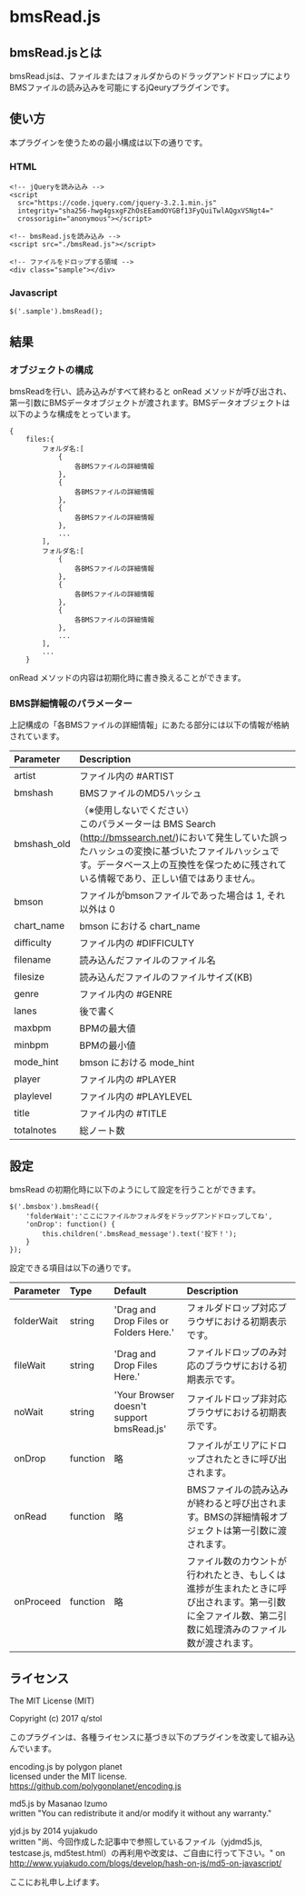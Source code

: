 # bmsRead.js
## bmsRead.jsとは
bmsRead.jsは、ファイルまたはフォルダからのドラッグアンドドロップによりBMSファイルの読み込みを可能にするjQeuryプラグインです。  
## 使い方
本プラグインを使うための最小構成は以下の通りです。
### HTML
```
<!-- jQueryを読み込み -->
<script
  src="https://code.jquery.com/jquery-3.2.1.min.js"
  integrity="sha256-hwg4gsxgFZhOsEEamdOYGBf13FyQuiTwlAQgxVSNgt4="
  crossorigin="anonymous"></script>

<!-- bmsRead.jsを読み込み -->
<script src="./bmsRead.js"></script>

<!-- ファイルをドロップする領域 -->
<div class="sample"></div>
```

### Javascript
```
$('.sample').bmsRead();
```

## 結果
### オブジェクトの構成
bmsReadを行い、読み込みがすべて終わると onRead メソッドが呼び出され、第一引数にBMSデータオブジェクトが渡されます。BMSデータオブジェクトは以下のような構成をとっています。

    {
        files:{
            フォルダ名:[
                {
                    各BMSファイルの詳細情報
                },
                {
                    各BMSファイルの詳細情報
                },
                {
                    各BMSファイルの詳細情報
                },
                ...
            ],
            フォルダ名:[
                {
                    各BMSファイルの詳細情報
                },
                {
                    各BMSファイルの詳細情報
                },
                {
                    各BMSファイルの詳細情報
                },
                ...
            ],
            ...
        }

onRead メソッドの内容は初期化時に書き換えることができます。

### BMS詳細情報のパラメーター
上記構成の「各BMSファイルの詳細情報」にあたる部分には以下の情報が格納されています。

| Parameter | Description |
|:-----------|:------------|
| artist     | ファイル内の #ARTIST|
| bmshash | BMSファイルのMD5ハッシュ |
| bmshash_old    | （※使用しないでください）<br>このパラメーターは BMS Search (http://bmssearch.net/)において発生していた誤ったハッシュの変換に基づいたファイルハッシュです。データベース上の互換性を保つために残されている情報であり、正しい値ではありません。|
| bmson       | ファイルがbmsonファイルであった場合は 1, それ以外は 0        |
| chart_name         | bmson における chart_name          |
| difficulty       | ファイル内の #DIFFICULTY       |
| filename    | 読み込んだファイルのファイル名     |
| filesize | 読み込んだファイルのファイルサイズ(KB) |
| genre | ファイル内の #GENRE |
| lanes | 後で書く|
| maxbpm | BPMの最大値 |
| minbpm | BPMの最小値 |
| mode_hint | bmson における mode_hint |
| player | ファイル内の #PLAYER |
| playlevel | ファイル内の #PLAYLEVEL |
| title | ファイル内の #TITLE |
| totalnotes | 総ノート数 |

## 設定
bmsRead の初期化時に以下のようにして設定を行うことができます。
```
$('.bmsbox').bmsRead({
    'folderWait':'ここにファイルかフォルダをドラッグアンドドロップしてね',
    'onDrop': function() {
        this.children('.bmsRead_message').text('投下！');
    }
});
```

設定できる項目は以下の通りです。  

| Parameter | Type | Default | Description |  
|:-----------|:------------|:------------|:------------|  
| folderWait | string | 'Drag and Drop Files or Folders Here.' | フォルダドロップ対応ブラウザにおける初期表示です。|
| fileWait | string | 'Drag and Drop Files Here.' | ファイルドロップのみ対応のブラウザにおける初期表示です。|
| noWait | string | 'Your Browser doesn\'t support bmsRead.js' | ファイルドロップ非対応ブラウザにおける初期表示です。|
| onDrop | function | 略 | ファイルがエリアにドロップされたときに呼び出されます。|
| onRead | function | 略 | BMSファイルの読み込みが終わると呼び出されます。BMSの詳細情報オブジェクトは第一引数に渡されます。|
| onProceed | function | 略 | ファイル数のカウントが行われたとき、もしくは進捗が生まれたときに呼び出されます。第一引数に全ファイル数、第二引数に処理済みのファイル数が渡されます。|

## ライセンス
The MIT License (MIT)  

Copyright (c) 2017 q/stol

このプラグインは、各種ライセンスに基づき以下のプラグインを改変して組み込んでいます。


encoding.js by polygon planet  
licensed under the MIT license.  
https://github.com/polygonplanet/encoding.js  


md5.js by Masanao Izumo  
written "You can redistribute it and/or modify it without any warranty."


yjd.js by 2014 yujakudo  
written "尚、今回作成した記事中で参照しているファイル（yjdmd5.js, testcase.js, md5test.html）の再利用や改変は、ご自由に行って下さい。"
on http://www.yujakudo.com/blogs/develop/hash-on-js/md5-on-javascript/


ここにお礼申し上げます。